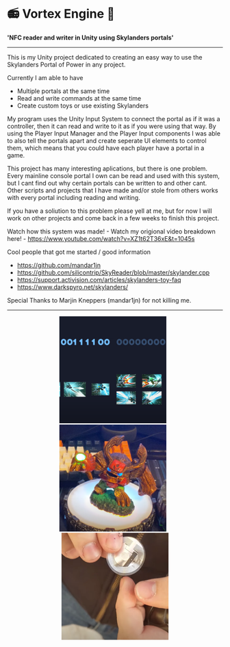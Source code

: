 # 📻 Vortex Engine 🧸

**'NFC reader and writer in Unity using Skylanders portals'**

---

This is my Unity project dedicated to creating an easy way to use the Skylanders Portal of Power in any project.

Currently I am able to have
  - Multiple portals at the same time
  - Read and write commands at the same time
  - Create custom toys or use existing Skylanders

My program uses the Unity Input System to connect the portal as if it was a controller, then it can read and write to it as if you were using that way. By using the Player Input Manager and the Player Input components I was able to also tell the portals apart and create seperate UI elements to control them, which means that you could have each player have a portal in a game.

This project has many interesting aplications, but there is one problem. Every mainline console portal I own can be read and used with this system, but I cant find out why certain portals can be written to and other cant. Other scripts and projects that I have made and/or stole from others works with every portal including reading and writing.

If you have a soliution to this problem please yell at me, but for now I will work on other projects and come back in a few weeks to finish this project.

Watch how this system was made! - 
Watch my origional video breakdown here! - https://www.youtube.com/watch?v=XZ1t62T36xE&t=1045s

Cool people that got me started / good information
- https://github.com/mandar1jn
- https://github.com/silicontrip/SkyReader/blob/master/skylander.cpp
- https://support.activision.com/articles/skylanders-toy-faq
- https://www.darkspyro.net/skylanders/

Special Thanks to Marjin Kneppers (mandar1jn) for not killing me.

---

<div align="center">
  <img src="images/O1.png" alt="Otrio Game Image 1" width="250" style="margin-right: 10px;"/>
  <img src="images/O2.png" alt="Otrio Game Image 2" width="250" style="margin-right: 10px;"/>
  <img src="images/O3.png" alt="Otrio Game Image 3" width="250"/>
</div>
